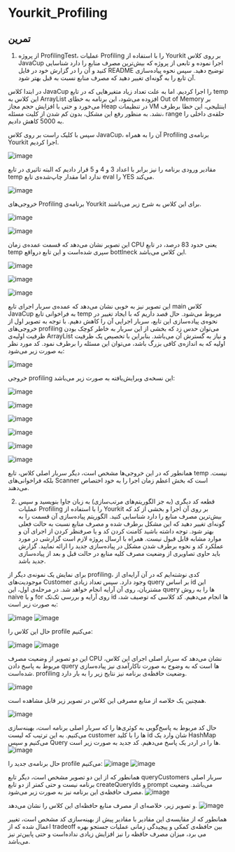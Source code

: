 # Yourkit_Profiling

## تمرین
1. از پروژه ProfilingTest، عملیات Profiling را با استفاده از Yourkit بر روی کلاس JavaCup اجرا نموده و تابعی از پروژه که بیش‌ترین مصرف منابع را دارد شناسایی کنید و آن را در گزارش خود در فایل README توضیح دهید. سپس نحوه پیاده‌سازی آن تابع را به گونه‌ای تغییر دهید که مصرف منابع نسبت به قبل بهتر شود.

در ابتدا کلاس JavaCup را اجرا کردیم. اما به علت تعداد زیاد متغیرهایی که در تابع temp این کلاس به ArrayList افزوده می‌شود، این برنامه به خطای Out of Memory بر می‌خورد و حتی با افزایش حجم مجاز Heap در تنظیمات VM اینتلیجی، این خطا برطرف نشد. به منظور رفع این مشکل، بدون کم شدن از کلیت مسئله، range حلقه‌ی داخلی را به 5000 کاهش دادیم.

سپس با کلیک راست بر روی کلاس JavaCup، آن را به همراه Profiling برنامه‌ی Yourkit اجرا کردیم.

![image](https://github.com/MahtaFetrat/Yourkit_Profiling/assets/62302965/cf0feda9-8460-424d-9445-a2501b337664)

مقادیر ورودی برنامه را نیز برابر با اعداد 3 و 4 و 5 قرار دادیم که البته تاثیری در تابع temp ندارد اما مقدار چاپ‌شده‌ی تابع eval را YES می‌کند.

![image](https://github.com/MahtaFetrat/Yourkit_Profiling/assets/62302965/de0a99a1-ab85-45d8-9669-570ff47a5080)

خروجی‌های Profiling برنامه‌ی Yourkit برای این کلاس به شرح زیر می‌باشند.

![image](https://github.com/MahtaFetrat/Yourkit_Profiling/assets/62302965/71e6f57a-c8c2-4e17-9a3d-432fdaaf4afb)

![image](https://github.com/MahtaFetrat/Yourkit_Profiling/assets/62302965/43910d3a-f69c-41f7-8fc9-ebde4d6b592e)

این تصویر نشان می‌دهد که قسمت عمده‌ی زمان CPU یعنی حدود 83 درصد، در تابع temp سپری شده‌است و این تابع درواقع bottlneck این کلاس می‌باشد.

![image](https://github.com/MahtaFetrat/Yourkit_Profiling/assets/62302965/d774ee49-d082-420c-a6ad-0a3f3098b591)

![image](https://github.com/MahtaFetrat/Yourkit_Profiling/assets/62302965/4e3f1eda-1d3f-48a2-957a-66f25f37a609)

![image](https://github.com/MahtaFetrat/Yourkit_Profiling/assets/62302965/c80333a5-6866-4afc-8ba2-e76a6ffdb9c2)

این تصویر نیز به خوبی نشان می‌دهد که عمده‌ی سربار اجرای تابع main کلاس JavaCup به فراخوانی تابع temp مربوط می‌شود.
حال قصد داریم که با ایجاد تغییر در نحوه‌ی پیاده‌سازی این تابع، سربار اجرایی آن را کاهش دهیم. با توجه به تصویر اول از خروجی‌های profiling می‌توان حدس زد که بخشی از این سربار به خاطر کوچک بودن ظرفیت اولیه‌ی ArrayList و نیاز به گسترش آن می‌باشد. بنابراین با تخصیص یک ظرفیت اولیه که به اندازه‌ی کافی بزرگ باشد، می‌توان این مسئله را برطرف نمود. کد مورد نظر به صورت زیر می‌شود:

![image](https://github.com/MahtaFetrat/Yourkit_Profiling/assets/62302965/b82690f7-af2b-40bb-b5e6-b5b35dbf3754)

خروجی profiling این نسخه‌ی ویرایش‌یافته به صورت زیر می‌باشد:

![image](https://github.com/MahtaFetrat/Yourkit_Profiling/assets/62302965/bd3ef1b8-f873-45dc-af6c-5f5dc6f9ad5b)

![image](https://github.com/MahtaFetrat/Yourkit_Profiling/assets/62302965/308c1dcc-7ae4-4416-934d-8b4ba122baab)

![image](https://github.com/MahtaFetrat/Yourkit_Profiling/assets/62302965/00298661-651c-49f4-a4c3-3e74c008b9ea)

![image](https://github.com/MahtaFetrat/Yourkit_Profiling/assets/62302965/592b2608-750b-4822-9af9-e5a163347502)

![image](https://github.com/MahtaFetrat/Yourkit_Profiling/assets/62302965/2017517f-2a14-45f3-9a32-4144da0127ca)

![image](https://github.com/MahtaFetrat/Yourkit_Profiling/assets/62302965/96a97bac-0612-4629-8e6a-e588417741a6)

همانطور که در این خروجی‌ها مشخص است، دیگر سربار اصلی کلاس، تابع temp نیست. بلکه فراخوانی‌های Scanner است که بخش اعظم زمان اجرا را به خود اختصاص می‌دهند.

2. قطعه کد دیگری (به جز الگوریتم‌های مرتب‌سازی) به زبان جاوا بنویسید و سپس عملیات Profiling را با استفاده از Yourkit بر روی آن اجرا و بخشی از کد که بیش‌ترین مصرف منابع را دارد شناسایی کنید. الگوریتم پیاده‌سازی آن قسمت را به گونه‌ای تغییر دهید که این مشکل برطرف شده و مصرف منابع نسبت به حالت فعلی بهتر شود. توجه داشته باشید کامنت کردن کد و یا صرفنظر کردن از اجرای آن و موارد مشابه قابل قبول نیست. همراه با ارسال پروژه لازم است گزارشی در مورد عملکرد کد و نحوه برطرف شدن مشکل در پیاده‌سازی جدید را ارائه نمایید. گزارش باید حاوی تصاویری از وضعیت مصرف کلیه منابع در حالت قبل و بعد از پیاده‌سازی جدید باشد.

برای نمایش یک نمونه‌ی دیگر از profiling، کدی نوشته‌ایم که در آن آرایه‌ای از موجودیت‌های Customer وجود دارد. سپس تعداد زیادی query بر اساس id این مشتریان، روی آن آرایه انجام خواهد شد. در مرحله‌ی اول، این query ها را به روش naive و با for روی آرایه و بررسی تک‌تک id ها انجام می‌دهیم. کد کلاسی که توصیف شد، به صورت زیر است:

![image](https://github.com/MahtaFetrat/Yourkit_Profiling/assets/62302965/59ca381c-7115-4b44-9c05-e33770a7d0b2)
![image](https://github.com/MahtaFetrat/Yourkit_Profiling/assets/62302965/263a57ea-cfbc-4923-8e77-e7961f7cdeb9)

حال این کلاس را profile می‌کنیم:

![image](https://github.com/MahtaFetrat/Yourkit_Profiling/assets/62302965/3366608c-f304-4606-a3da-6b625dc969f2)
![image](https://github.com/MahtaFetrat/Yourkit_Profiling/assets/62302965/61473e15-6247-4e0b-a050-04b432aaf9ce)

این دو تصویر از وضعیت مصرف CPU نشان می‌دهد که سربار اصلی اجرای این کلاس، مربوط به پاسخ دادن query ها است که به وضوح به صورت ناکارآمدی نیز پیاده‌سازی شده‌است. profiling وضعیت حافظه‌ی برنامه نیز نتایج زیر را به بار دارد.

![image](https://github.com/MahtaFetrat/Yourkit_Profiling/assets/62302965/065b5d70-3dad-4a38-8648-0a14df34e4bb)

همچنین یک خلاصه از منابع مصرفی این کلاس در تصویر زیر قابل مشاهده است.

![image](https://github.com/MahtaFetrat/Yourkit_Profiling/assets/62302965/ef3a3c74-dfd0-44ea-9e57-8244d6f3f8bb)

حال کد مربوط به پاسخ‌گویی به کوئری‌ها را که سربار اصلی برنامه است، بهینه‌سازی می‌کنیم. به این ترتیب که لیست customer ها را با کلید id شان وارد یک HashMap می‌کنیم و سپس Query ها را در اردر یک پاسخ می‌دهیم. کد جدید به صورت زیر است.
![image](https://github.com/MahtaFetrat/Yourkit_Profiling/assets/24840082/09339629-c95c-43d3-a0ca-d44d8f83c326)

حال برنامه‌ی جدید را profile می‌کنیم:
![image](https://github.com/MahtaFetrat/Yourkit_Profiling/assets/24840082/331013a8-4dc8-4e80-bc17-e8dc32e61e81)
![image](https://github.com/MahtaFetrat/Yourkit_Profiling/assets/24840082/2714c284-8b68-4f86-af98-30f14abc7fb8)

همانطور که از این دو تصویر مشخص است، دیگر تابع queryCustomers سربار اصلی برنامه نیست و حتی کمتر از دو تابع createQueryIds و prompt می‌باشد. وضعیت مصرف حافظه‌ی این برنامه نیز به صورت زیر می‌شود.
![image](https://github.com/MahtaFetrat/Yourkit_Profiling/assets/24840082/122ae153-baee-4ebf-8090-1a027ba6577e)

و تصویر زیر، خلاصه‌ای از مصرف منابع حافظه‌ای این کلاس را نشان می‌دهد.
![image](https://github.com/MahtaFetrat/Yourkit_Profiling/assets/24840082/4a6cd270-c745-44cd-8e44-c2b0f28a408b)



همانطور که از مقایسه‌ی این مقادیر با مقادیر پیش از بهینه‌سازی کد مشخص است، تغییر اعمال شده که از tradeoff بین حافظه‌ی کمکی و پیچیدگی زمانی عملیات جستجو بهره می ‌برد، میزان مصرف حافظه را نیز افزایش زیادی نداده‌است و حتی پایین‌تر نیز می‌باشد.
